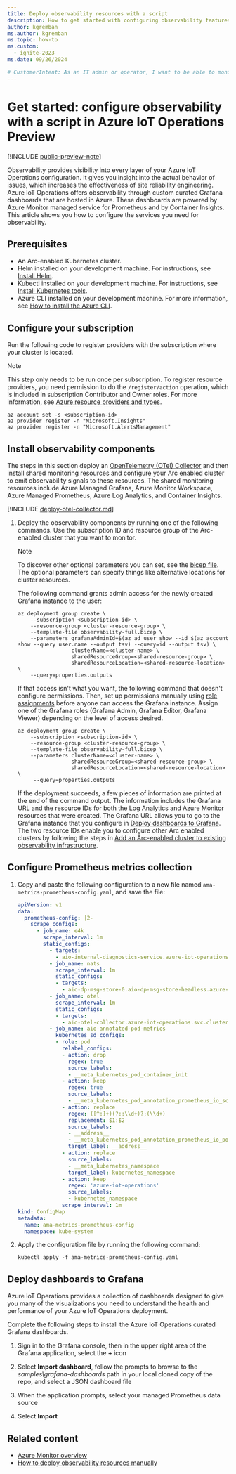 ```yaml
---
title: Deploy observability resources with a script
description: How to get started with configuring observability features with a script in Azure IoT Operations, so that you can monitor your solution.
author: kgremban
ms.author: kgremban
ms.topic: how-to
ms.custom:
  - ignite-2023
ms.date: 09/26/2024

# CustomerIntent: As an IT admin or operator, I want to be able to monitor and visualize data on the health of my industrial assets and edge environment.
---
```


# Get started: configure observability with a script in Azure IoT Operations Preview

[!INCLUDE [public-preview-note](../includes/public-preview-note.md)]

Observability provides visibility into every layer of your Azure IoT Operations configuration. It gives you insight into the actual behavior of issues, which increases the effectiveness of site reliability engineering. Azure IoT Operations offers observability through custom curated Grafana dashboards that are hosted in Azure. These dashboards are powered by Azure Monitor managed service for Prometheus and by Container Insights. This article shows you how to configure the services you need for observability.

## Prerequisites

* An Arc-enabled Kubernetes cluster.
* Helm installed on your development machine. For instructions, see [Install Helm](https://helm.sh/docs/intro/install/).
* Kubectl installed on your development machine. For instructions, see [Install Kubernetes tools](https://kubernetes.io/docs/tasks/tools/).
* Azure CLI installed on your development machine. For more information, see [How to install the Azure CLI](/cli/azure/install-azure-cli).

## Configure your subscription

Run the following code to register providers with the subscription where your cluster is located.

>[!NOTE]
>This step only needs to be run once per subscription. To register resource providers, you need permission to do the `/register/action` operation, which is included in subscription Contributor and Owner roles. For more information, see [Azure resource providers and types](../../azure-resource-manager/management/resource-providers-and-types.md).

```azurecli
az account set -s <subscription-id>
az provider register -n "Microsoft.Insights"
az provider register -n "Microsoft.AlertsManagement"
```

## Install observability components

The steps in this section deploy an [OpenTelemetry (OTel) Collector](https://opentelemetry.io/docs/collector/) and then install shared monitoring resources and configure your Arc enabled cluster to emit observability signals to these resources. The shared monitoring resources include Azure Managed Grafana, Azure Monitor Workspace, Azure Managed Prometheus, Azure Log Analytics, and Container Insights.

[!INCLUDE [deploy-otel-collector.md](../includes/deploy-otel-collector.md)]

1. Deploy the observability components by running one of the following commands. Use the subscription ID and resource group of the Arc-enabled cluster that you want to monitor.

   > [!NOTE]
   > To discover other optional parameters you can set, see the [bicep file](https://github.com/Azure/azure-iot-operations/blob/main/tools/setup-3p-obs-infra/observability-full.bicep). The optional parameters can specify things like alternative locations for cluster resources.

   The following command grants admin access for the newly created Grafana instance to the user:

   ```azurecli
   az deployment group create \
       --subscription <subscription-id> \
       --resource-group <cluster-resource-group> \
       --template-file observability-full.bicep \
       --parameters grafanaAdminId=$(az ad user show --id $(az account show --query user.name --output tsv) --query=id --output tsv) \
                    clusterName=<cluster-name> \
                    sharedResourceGroup=<shared-resource-group> \
                    sharedResourceLocation=<shared-resource-location> \
       --query=properties.outputs
   ```

   If that access isn't what you want, the following command that doesn't configure permissions. Then, set up permissions manually using [role assignments](../../managed-grafana/how-to-share-grafana-workspace.md#add-a-grafana-role-assignment) before anyone can access the Grafana instance. Assign one of the Grafana roles (Grafana Admin, Grafana Editor, Grafana Viewer) depending on the level of access desired.

   ```azurecli
   az deployment group create \
       --subscription <subscription-id> \
       --resource-group <cluster-resource-group> \
       --template-file observability-full.bicep \
       --parameters clusterName=<cluster-name> \
                    sharedResourceGroup=<shared-resource-group> \
                    sharedResourceLocation=<shared-resource-location> \
        --query=properties.outputs
   ```

   If the deployment succeeds, a few pieces of information are printed at the end of the command output. The information includes the Grafana URL and the resource IDs for both the Log Analytics and Azure Monitor resources that were created. The Grafana URL allows you to go to the Grafana instance that you configure in [Deploy dashboards to Grafana](#deploy-dashboards-to-grafana). The two resource IDs enable you to configure other Arc enabled clusters by following the steps in [Add an Arc-enabled cluster to existing observability infrastructure](howto-add-cluster.md).

## Configure Prometheus metrics collection

1. Copy and paste the following configuration to a new file named `ama-metrics-prometheus-config.yaml`, and save the file:

   ```yml
   apiVersion: v1
   data:
     prometheus-config: |2-
       scrape_configs:
         - job_name: e4k
           scrape_interval: 1m
           static_configs:
             - targets:
               - aio-internal-diagnostics-service.azure-iot-operations.svc.cluster.local:9600
             - job_name: nats
               scrape_interval: 1m
               static_configs:
               - targets:
                 - aio-dp-msg-store-0.aio-dp-msg-store-headless.azure-iot-operations.svc.cluster.local:7777
             - job_name: otel
               scrape_interval: 1m
               static_configs:
               - targets:
                 - aio-otel-collector.azure-iot-operations.svc.cluster.local:8889
             - job_name: aio-annotated-pod-metrics
               kubernetes_sd_configs:
               - role: pod
                 relabel_configs:
                 - action: drop
                   regex: true
                   source_labels:
                   - __meta_kubernetes_pod_container_init
                 - action: keep
                   regex: true
                   source_labels:
                   - __meta_kubernetes_pod_annotation_prometheus_io_scrape
                 - action: replace
                   regex: ([^:]+)(?::\\d+)?;(\\d+)
                   replacement: $1:$2
                   source_labels:
                   - __address__
                   - __meta_kubernetes_pod_annotation_prometheus_io_port
                   target_label: __address__
                 - action: replace
                   source_labels:
                   - __meta_kubernetes_namespace
                   target_label: kubernetes_namespace
                 - action: keep
                   regex: 'azure-iot-operations'
                   source_labels:
                   - kubernetes_namespace
                 scrape_interval: 1m
   kind: ConfigMap
   metadata:
     name: ama-metrics-prometheus-config
     namespace: kube-system
   ```

1. Apply the configuration file by running the following command:

   ```shell
   kubectl apply -f ama-metrics-prometheus-config.yaml
   ```

## Deploy dashboards to Grafana

Azure IoT Operations provides a collection of dashboards designed to give you many of the visualizations you need to understand the health and performance of your Azure IoT Operations deployment.

Complete the following steps to install the Azure IoT Operations curated Grafana dashboards.

1. Sign in to the Grafana console, then in the upper right area of the Grafana application, select the **+** icon

1. Select **Import dashboard**, follow the prompts to browse to the *samples\grafana-dashboards* path in your local cloned copy of the repo, and select a JSON dashboard file

1. When the application prompts, select your managed Prometheus data source

1. Select **Import**

## Related content

- [Azure Monitor overview](/azure/azure-monitor/overview)
- [How to deploy observability resources manually](howto-configure-observability-manual.md)
